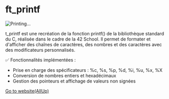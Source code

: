 # ft_printf
![Printing...](https://media1.giphy.com/media/v1.Y2lkPTc5MGI3NjExdW56MDFxZHUwZGdzaTQ5MXQzY2phM3AzaDJnaDJjMjRjNXA1NHBucSZlcD12MV9pbnRlcm5hbF9naWZfYnlfaWQmY3Q9Zw/gw3IWyGkC0rsazTi/giphy.gif)


 t_printf est une recréation de la fonction printf() de la bibliothèque standard du C, réalisée dans le cadre de la 42 School. Il permet de formater et d'afficher des chaînes de caractères, des nombres et des caractères avec des modificateurs personnalisés.

✅ Fonctionnalités implémentées :

- Prise en charge des spécificateurs : %c, %s, %p, %d, %i, %u, %x, %X
- Conversion de nombres entiers et hexadécimaux
- Gestion des pointeurs et affichage de valeurs non signées


[Go to website(AllUp)](https://www.allup.ch/projects.html)
